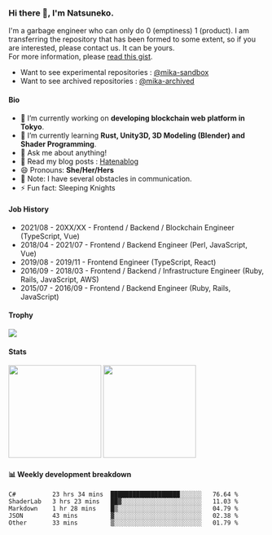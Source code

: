 ### Hi there 👋, I'm Natsuneko.

I'm a garbage engineer who can only do 0 (emptiness)  1 (product). I am transferring the repository that has been formed to some extent, so if you are interested, please contact us. It can be yours.  
For more information, please [read this gist](https://gist.github.com/mika-f/e49976ca6a100045f3da6317a69c24d5).

* Want to see experimental repositories : [@mika-sandbox](https://github.com/mika-sandbox)
* Want to see archived repositories : [@mika-archived](https://github.com/mika-archived)


#### Bio

<!--
**mika-f/mika-f** is a ✨ _special_ ✨ repository because its `README.md` (this file) appears on your GitHub profile.

Here are some ideas to get you started:

- 🔭 I’m currently working on ...
- 🌱 I’m currently learning ...
- 👯 I’m looking to collaborate on ...
- 🤔 I’m looking for help with ...
- 💬 Ask me about ...
- 📫 How to reach me: ...
- 😄 Pronouns: ...
- ⚡ Fun fact: ...
-->

- 🔭 I’m currently working on **developing blockchain web platform in Tokyo**.
- 🌱 I’m currently learning **Rust, Unity3D, 3D Modeling (Blender) and Shader Programming**.
- 💬 Ask me about anything!
- 📝 Read my blog posts : [Hatenablog](https://mikazuki.hatenablog.jp/)
- 😄 Pronouns: **She/Her/Hers**
- 📓 Note: I have several obstacles in communication.
- ⚡ Fun fact: Sleeping Knights

#### Job History

* 2021/08 - 20XX/XX - Frontend / Backend / Blockchain Engineer (TypeScript, Vue)
* 2018/04 - 2021/07 - Frontend / Backend Engineer (Perl, JavaScript, Vue)
* 2019/08 - 2019/11 - Frontend Engineer (TypeScript, React)
* 2016/09 - 2018/03 - Frontend / Backend / Infrastructure Engineer (Ruby, Rails, JavaScript, AWS)
* 2015/07 - 2016/09 - Frontend / Backend Engineer (Ruby, Rails, JavaScript)

#### Trophy

<img src="https://github-profile-trophy.vercel.app/?username=mika-f&no-frame=true&row=1&column=6" />

#### Stats

<p>
  <img src="https://github-readme-stats.vercel.app/api?username=mika-f" height="182" />
  <img src="https://github-readme-stats.vercel.app/api/top-langs/?username=mika-f&layout=compact" height="182" />
</p>


#### 📊 Weekly development breakdown

<!--START_SECTION:waka-->
```text
C#          23 hrs 34 mins  ███████████████████░░░░░░   76.64 % 
ShaderLab   3 hrs 23 mins   ██▓░░░░░░░░░░░░░░░░░░░░░░   11.03 % 
Markdown    1 hr 28 mins    █▒░░░░░░░░░░░░░░░░░░░░░░░   04.79 % 
JSON        43 mins         ▓░░░░░░░░░░░░░░░░░░░░░░░░   02.38 % 
Other       33 mins         ▒░░░░░░░░░░░░░░░░░░░░░░░░   01.79 % 
```
<!--END_SECTION:waka-->
